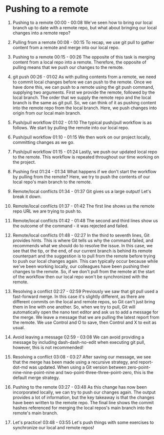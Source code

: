 # Pushing to a remote

1. Pushing to a remote
00:00 - 00:08
We've seen how to bring our local branch up to date with a remote repo, but what about bringing our local changes into a remote repo?

2. Pulling from a remote
00:08 - 00:15
To recap, we use git pull to gather content from a remote and merge into our local repo.

3. Pushing to a remote
00:15 - 00:26
The opposite of this task is merging content from a local repo into a remote. Therefore, the opposite of pulling means that we push our changes to the remote.

4. git push
00:26 - 01:02
As with pulling contents from a remote, we need to commit local changes before we can push to the remote. Once we have done this, we can push to a remote using the git push command, supplying two arguments. First we provide the remote, followed by the local branch. The order that we supply the remote repo and the local branch is the same as git pull. So, we can think of it as pushing content into the remote repo from the local branch. Here, we push changes into origin from our local main branch.

5. Push/pull workflow
01:02 - 01:10
The typical push/pull workflow is as follows. We start by pulling the remote into our local repo.

6. Push/pull workflow
01:10 - 01:15
We then work on our project locally, committing changes as we go.

7. Push/pull workflow
01:15 - 01:24
Lastly, we push our updated local repo to the remote. This workflow is repeated throughout our time working on the project.

8. Pushing first
01:24 - 01:34
What happens if we don't start the workflow by pulling from the remote? Here, we try to push the contents of our local repo's main branch to the remote.

9. Remote/local conflicts
01:34 - 01:37
Git gives us a large output! Let's break it down.

10. Remote/local conflicts
01:37 - 01:42
The first line shows us the remote repo URL we are trying to push to.

11. Remote/local conflicts
01:42 - 01:48
The second and third lines show us the outcome of the command - it was rejected and failed.

12. Remote/local conflicts
01:48 - 02:27
In the third to seventh lines, Git provides hints. This is where Git tells us why the command failed, and recommends what we should do to resolve the issue. In this case, we see that the tip, or the end, of our current branch is behind its remote counterpart and the suggestion is to pull from the remote before trying to push our local changes again. This can typically occur because while we've been working locally, our colleagues have been pushing their changes to the remote. So, if we don't pull from the remote at the start of the workflow then our local repo won't be synchronized with the remote.

13. Resolving a conflict
02:27 - 02:59
Previously we saw that git pull used a fast-forward merge. In this case it's slightly different, as there are different commits on the local and remote repos, so Git can't just bring them in line with one another. So, when we try to pull, Git will automatically open the nano text editor and ask us to add a message for the merge. We leave a message that we are pulling the latest report from the remote. We use Control and O to save, then Control and X to exit as usual.

14. Avoid leaving a message
02:59 - 03:08
We can avoid providing a message by including dash-dash-no-edit when executing git pull, however, this is not recommended!

15. Resolving a conflict
03:08 - 03:27
After saving our message, we see that the merge has been made using a recursive strategy, and report-dot-md was updated. When using a Git version between zero-point-nine-nine-point-nine and two-point-three-three-point-zero, this is the default merge strategy.

16. Pushing to the remote
03:27 - 03:48
As this change has now been incorporated locally, we can try to push our changes again. The output provides a lot of information, but the key takeaway is that the changes have been written to the remote repo. The final line shows the commit hashes referenced for merging the local repos's main branch into the remote's main branch.

17. Let's practice!
03:48 - 03:55
Let's push things with some exercises to synchronize our local and remote repos!